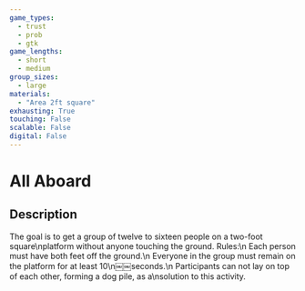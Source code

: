 ```yaml
---
game_types:
  - trust
  - prob
  - gtk
game_lengths:
  - short
  - medium
group_sizes:
  - large
materials:
  - "Area 2ft square"
exhausting: True
touching: False
scalable: False
digital: False
---
```

# All Aboard

## Description
The goal is to get a group of twelve to sixteen people on a two-foot square\nplatform without anyone touching the ground. Rules:\n Each person must have both feet off the ground.\n Everyone in the group must remain on the platform for at least 10\n￼￼seconds.\n Participants can not lay on top of each other, forming a dog pile, as a\nsolution to this activity.
